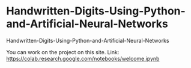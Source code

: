 # Handwritten-Digits-Using-Python-and-Artificial-Neural-Networks
Handwritten-Digits-Using-Python-and-Artificial-Neural-Networks

You can work on the project on this site. Link:
https://colab.research.google.com/notebooks/welcome.ipynb
